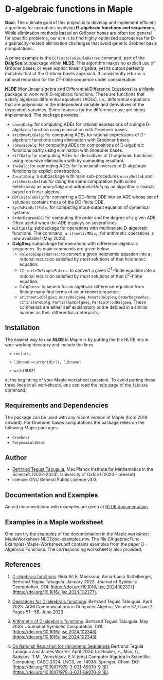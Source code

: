 # D-algebraic functions in Maple

**Goal**: The ultimate goal of this project is to develop and implement efficient algorithms for operations involving **D-algebraic functions and sequences**. While elimination methods based on Gröbner bases are often too general for specific problems, our aim is to find highly optimized approaches for D-algebraicity-related elimination challenges that avoid generic Gröbner basis computations.

A prime example is the ``CCfiniteToSimpleRatrec`` command, part of the **DalgSeq** subpackage within **NLDE**. This algorithm makes no explicit use of Gröbner bases, or even explicit linear algebra, yet its output perfectly matches that of the Gröbner bases approach. It consistently returns a rational recursion for the $C^2$-finite sequence under consideration.

**NLDE** (NonLinear algebra and Differential/Difference Equations) is a [Maple](https://www.maplesoft.com/) package to work with D-algebraic functions. These are functions that satisfy algebraic differential equations (ADEs), i.e., differential equations that are polynomial in the independent variable and derivatives of the dependent variables. Some features for the difference case are bieng implemented. The package provides:

- ``unaryDalg``: for computing ADEs for rational expressions of a single D-algebraic function using elimination with Groebner bases.
- ``arithmeticDalg``: for computing ADEs for rational expressions of D-algebraic functions using elimination with Groebner bases.
- ``composeDalg``: for computing ADEs for compositions of D-algebraic functions partly using elimination with Groebner bases.
- ``diffDalg``: for computing ADEs for derivatives of D-algebraic functions using recursive elimination with by computing resultant.
- ``invDalg``: for computing ADEs for functional inverses of D-algebraic functions by explicit construction.
- ``AnsatzDalg``: a subpackage with main sub-procedures ``unaryDeltak`` and ``arithmeticDeltak`` for doing the same computation (with some extensions) as _unaryDalg_ and _arithmeticDalg_ by an algorithmic search based on linear algebra.
- ``DDfiniteToDalg``: for converting a DD-finite ODE into an ADE whose set of solutions contains those of the DD-finite ODE.
- ``SysToMinDiffPoly``: for computing input-output equation of dynamical systems.
- ``OrderDegreeADE``: for computing the order and the degree of a given ADE. Often useful when the ADE displays on several lines.
- ``MultiDalg``: subpackage for operations with multivariate D-algebraic functions. The command, ``arithmeticMDalg``, for arithmetic operations is now available! (May 2023).
- **DalgSeq**: subpackage for operations with difference-algebraic sequences. Its main commands are given below.
  - ``HoloToSimpleRatrec``: to convert a given holonomic equation into a rational recursion satisfied by *most* solutions of that holonomic equation.
  - ``CCfiniteToSimpleRatrec``: to convert a given $C^2$-finite equation into a rational recursion satisfied by *most* solutions of that $C^2$-finite equation.
  - ``DalgGuess``: to search for an algebraic difference equation from finitely many first terms of an unknown sequence.
  - ``arithmeticDalgSeq``, ``unaryDalgSeq``, ``AnsatzDalgSeq``, ``OrderDegreeRec``, ``CCfiniteToDalg``, ``PartialSumDalgSeq``, ``PartialProdDalgSeq``. These commands are either self explanatory or are defined in a similar manner as their differential conterparts.



## Installation

The easiest way to use **NLDE** in Maple is by putting the file NLDE.mla in your working directory and include the lines
```
  > restart;

  > libname:=currentdir(), libname:

  > with(NLDE) 
```
at the beginning of your Maple worksheet (session). To avoid putting these three lines in all worksheets, one can read the help page of the $\texttt{libname}$ command.

## Requirements and Dependencies

The package can be used with any recent version of Maple (from 2019 onward). 
For Groebner bases computations the package relies on the following Maple packages:
- $\texttt{Groebner}$
- $\texttt{PolynomialIdeal}$

## Author

- [Bertrand Teguia Tabuguia](https://bertrandteguia.com), Max Planck Institute for Mathematics in the Sciences (2022-2023). University of Oxford (2023 - present)
- licence: GNU General Public Licence v3.0.

## Documentation and Examples

An old documentation with examples are given at [NLDE documentation](https://T3gu1a.github.io/NLDEdoc/).

## Examples in a Maple worksheet

One can try the examples of the documentation in the Maple worksheet MapleWorksheet-NLDEdoc-examples.mw. The file DAlgebraicFunc-Examples-Maple-Worksheet.pdf contains examples from the paper D-Algebraic Functions. The corresponding worksheet is also provided.

## References

1. [D-algebraic functions](https://arxiv.org/abs/2301.02512). Rida Ait El Manssour, Anna-Laura Sattelberger, Bertrand Teguia Tabuguia. January 2023. Journal of Symbolic Computation. DOI: [https://doi.org/10.1016/j.jsc.2024.102377](https://doi.org/10.1016/j.jsc.2024.102377).

2. [Operations for D-algebraic functions](https://arxiv.org/abs/2304.09675). Bertrand Teguia Tabuguia. April 2023. ACM Communications in Computer Algebra, Volume 57, Issue 2. Pages 51--56. June 2023

3. [Arithmetic of D-algebraic functions](https://arxiv.org/abs/2305.00702). Bertrand Teguia Tabuguia. May 2023. Journal of Symbolic Computation. DOI: [https://doi.org/10.1016/j.jsc.2024.102348](https://doi.org/10.1016/j.jsc.2024.102348).
4. [On Rational Recursion for Holonomic Sequences](https://arxiv.org/abs/2404.19136) Bertrand Teguia Tabuguia and James Worrell. April 2024. In: Boulier, F., Mou, C., Sadykov, T.M., Vorozhtsov, E.V. (eds) Computer Algebra in Scientific Computing. CASC 2024. LNCS, vol 14938. Springer, Cham. DOI: [https://doi.org/10.1007/978-3-031-69070-9_18](https://doi.org/10.1007/978-3-031-69070-9_18).

